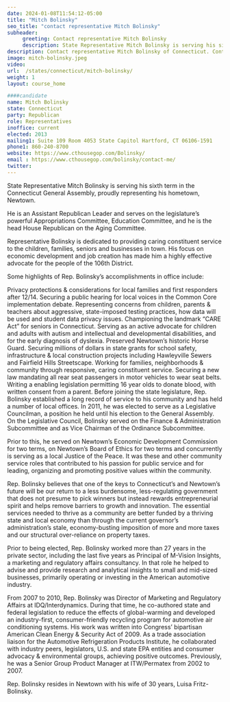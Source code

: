 ```yaml
---
date: 2024-01-08T11:54:12-05:00
title: "Mitch Bolinsky"
seo_title: "contact representative Mitch Bolinsky"
subheader:
     greeting: Contact representative Mitch Bolinsky
     description: State Representative Mitch Bolinsky is serving his sixth term in the Connecticut General Assembly, proudly representing his hometown, Newtown. He is an Assistant Republican Leader and serves on the legislature’s powerful Appropriations Committee, Education Committee, and he is the head House Republican on the Aging Committee.
description: Contact representative Mitch Bolinsky of Connecticut. Contact information for Mitch Bolinsky includes email address, phone number, and mailing address.
image: mitch-bolinsky.jpeg
video:
url:  /states/connecticut/mitch-bolinsky/
weight: 1
layout: course_home

####candidate
name: Mitch Bolinsky
state: Connecticut
party: Republican
role: Representatives
inoffice: current
elected: 2013
mailing1: Suite 109 Room 4053 State Capitol Hartford, CT 06106-1591
phone1: 860-240-8700
website: https://www.cthousegop.com/Bolinsky/
email : https://www.cthousegop.com/bolinsky/contact-me/
twitter:
---
```


State Representative Mitch Bolinsky is serving his sixth term in the Connecticut General Assembly, proudly representing his hometown, Newtown.

He is an Assistant Republican Leader and serves on the legislature’s powerful Appropriations Committee, Education Committee, and he is the head House Republican on the Aging Committee.

Representative Bolinsky is dedicated to providing caring constituent service to the children, families, seniors and businesses in town. His focus on economic development and job creation has made him a highly effective advocate for the people of the 106th District.

Some highlights of Rep. Bolinsky’s accomplishments in office include:

Privacy protections & considerations for local families and first responders after 12/14.
Securing a public hearing for local voices in the Common Core implementation debate.
Representing concerns from children, parents & teachers about aggressive, state-imposed testing practices, how data will be used and student data privacy issues.
Championing the landmark “CARE Act” for seniors in Connecticut.
Serving as an active advocate for children and adults with autism and intellectual and developmental disabilities, and for the early diagnosis of dyslexia.
Preserved Newtown’s historic Horse Guard.
Securing millions of dollars in state grants for school safety, infrastructure & local construction projects including Hawleyville Sewers and Fairfield Hills Streetscape.
Working for families, neighborhoods & community through responsive, caring constituent service.
Securing a new law mandating all rear seat passengers in motor vehicles to wear seat belts.
Writing a enabling legislation permitting 16 year olds to donate blood, with written consent from a parent.
Before joining the state legislature, Rep. Bolinsky established a long record of service to his community and has held a number of local offices. In 2011, he was elected to serve as a Legislative Councilman, a position he held until his election to the General Assembly. On the Legislative Council, Bolinsky served on the Finance & Administration Subcommittee and as Vice Chairman of the Ordinance Subcommittee.

Prior to this, he served on Newtown’s Economic Development Commission for two terms, on Newtown’s Board of Ethics for two terms and concurrently is serving as a local Justice of the Peace. It was these and other community service roles that contributed to his passion for public service and for leading, organizing and promoting positive values within the community.

Rep. Bolinsky believes that one of the keys to Connecticut’s and Newtown’s future will be our return to a less burdensome, less-regulating government that does not presume to pick winners but instead rewards entrepreneurial spirit and helps remove barriers to growth and innovation. The essential services needed to thrive as a community are better funded by a thriving state and local economy than through the current governor’s administration’s stale, economy-busting imposition of more and more taxes and our structural over-reliance on property taxes.

Prior to being elected, Rep. Bolinsky worked more than 27 years in the private sector, including the last five years as Principal of M-Vision Insights, a marketing and regulatory affairs consultancy. In that role he helped to advise and provide research and analytical insights to small and mid-sized businesses, primarily operating or investing in the American automotive industry.

From 2007 to 2010, Rep. Bolinsky was Director of Marketing and Regulatory Affairs at IDQ/Interdynamics. During that time, he co-authored state and federal legislation to reduce the effects of global-warming and developed an industry-first, consumer-friendly recycling program for automotive air conditioning systems. His work was written into Congress’ bipartisan American Clean Energy & Security Act of 2009.  As a trade association liaison for the Automotive Refrigeration Products Institute, he collaborated with industry peers, legislators, U.S. and state EPA entities and consumer advocacy & environmental groups, achieving positive outcomes. Previously, he was a Senior Group Product Manager at ITW/Permatex from 2002 to 2007.

Rep. Bolinsky resides in Newtown with his wife of 30 years, Luisa Fritz-Bolinsky.
